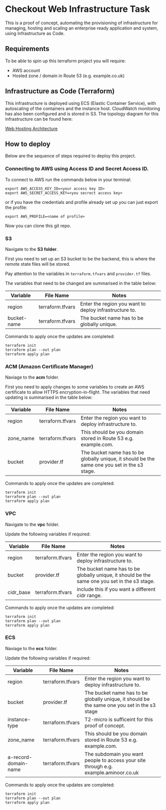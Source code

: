 # Checkout Web Infrastructure Task

This is a proof of concept, automating the provisioning of infrastructure for managing, hosting and scaling an enterprise ready application and system, using Infrastructure as Code. 

## **Requirements**

To be able to spin up this terraform project you will require:
* AWS account
* Hosted zone / domain in Route 53 (e.g. example.co.uk)

## Infrastructure as Code (Terraform)

This infrastructure is deployed using ECS (Elastic Container Service), with autoscaling of the containers and the instance host. CloudWatch monitoring has also been configured and is stored in S3. The topology diagram for this infrastructure can be found here:

[Web Hosting Architecture](diagram-of-network.jpeg)

## How to deploy

Below are the sequence of steps required to deploy this project.

### Connecting to AWS using Access ID and Secret Access ID.

To connect to AWS run the commands below in your terminal:

```
export AWS_ACCESS_KEY_ID=<your access key ID>
export AWS_SECRET_ACCESS_KEY=<you secrect access key>
```

or if you have the credentials and profile already set up you can just export the profile:

```
export AWS_PROFILE=<name of profile>
```

Now you can clone this git repo.

### S3

Navigate to the **S3 folder**.

First you need to set up an S3 bucket to be the backend, this is where the remote state files will be stored. 

Pay attention to the variables in `terraform.tfvars` and `provider.tf` files.

The variables that need to be changed are summarised in the table below:

| Variable    | File Name   | Notes       |
| ----------- | ----------- | ----------- |
| region      | terraform.tfvars| Enter the region you want to deploy infrastructure to.|
| bucket-name   | terraform.tfvars | The bucket name has to be globally unique.|

Commands to apply once the updates are completed:

```
terraform init
terraform plan --out plan
terraform apply plan
```

### ACM (Amazon Certificate Manager)

Naviage to the **acm** folder.

First you need to apply changes to some variables to create an AWS certificate to allow HTTPS encryption-in-flight. The variables that need updating is summarised in the table below:

| Variable    | File Name   | Notes       |
| ----------- | ----------- | ----------- |
| region      | terraform.tfvars| Enter the region you want to deploy infrastructure to.|
| zone_name      | terraform.tfvars| This should be you domain stored in Route 53 e.g. example.com.|
| bucket   | provider.tf | The bucket name has to be globally unique, it should be the same one you set in the s3 stage.|

Commands to apply once the updates are completed:

```
terraform init
terraform plan --out plan
terraform apply plan
```

### VPC 

Navigate to the **vpc** folder.

Update the following variables if required:

| Variable    | File Name   | Notes       |
| ----------- | ----------- | ----------- |
| region      | terraform.tfvars| Enter the region you want to deploy infrastructure to.|
| bucket   | provider.tf | The bucket name has to be globally unique, it should be the same one you set in the s3 stage.|
| cidr_base      | terraform.tfvars| include this if you want a different cidr range.|

Commands to apply once the updates are completed:

```
terraform init
terraform plan --out plan
terraform apply plan
```

### ECS 

Naviage to the **ecs** folder.

Update the following variables if required:

| Variable    | File Name   | Notes       |
| ----------- | ----------- | ----------- |
| region      | terraform.tfvars| Enter the region you want to deploy infrastructure to.|
| bucket   | provider.tf | The bucket name has to be globally unique, it should be the same one you set in the s3 stage|
| instance-type  | terraform.tfvars | T2-micro is sufficeint for this proof of concept.|
| zone_name  | terraform.tfvars | This should be you domain stored in Route 53 e.g. example.com.|
| a-record-domain-name  | terraform.tfvars | The subdomain you want people to access your site through e.g. example.aminoor.co.uk|

Commands to apply once the updates are completed:

```
terraform init
terraform plan --out plan
terraform apply plan
```
